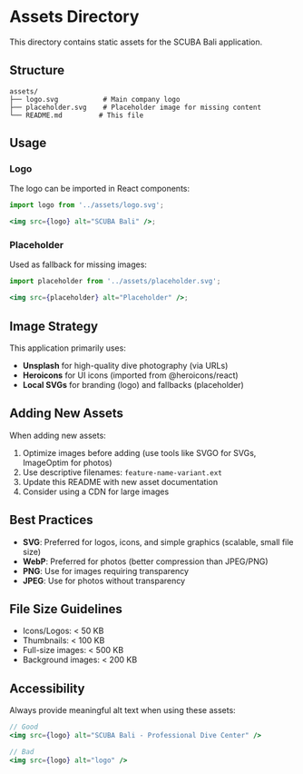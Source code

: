 # Assets Directory

This directory contains static assets for the SCUBA Bali application.

## Structure

```
assets/
├── logo.svg           # Main company logo
├── placeholder.svg    # Placeholder image for missing content
└── README.md         # This file
```

## Usage

### Logo

The logo can be imported in React components:

```jsx
import logo from '../assets/logo.svg';

<img src={logo} alt="SCUBA Bali" />;
```

### Placeholder

Used as fallback for missing images:

```jsx
import placeholder from '../assets/placeholder.svg';

<img src={placeholder} alt="Placeholder" />;
```

## Image Strategy

This application primarily uses:

- **Unsplash** for high-quality dive photography (via URLs)
- **Heroicons** for UI icons (imported from @heroicons/react)
- **Local SVGs** for branding (logo) and fallbacks (placeholder)

## Adding New Assets

When adding new assets:

1. Optimize images before adding (use tools like SVGO for SVGs, ImageOptim for photos)
2. Use descriptive filenames: `feature-name-variant.ext`
3. Update this README with new asset documentation
4. Consider using a CDN for large images

## Best Practices

- **SVG**: Preferred for logos, icons, and simple graphics (scalable, small file size)
- **WebP**: Preferred for photos (better compression than JPEG/PNG)
- **PNG**: Use for images requiring transparency
- **JPEG**: Use for photos without transparency

## File Size Guidelines

- Icons/Logos: < 50 KB
- Thumbnails: < 100 KB
- Full-size images: < 500 KB
- Background images: < 200 KB

## Accessibility

Always provide meaningful alt text when using these assets:

```jsx
// Good
<img src={logo} alt="SCUBA Bali - Professional Dive Center" />

// Bad
<img src={logo} alt="logo" />
```
